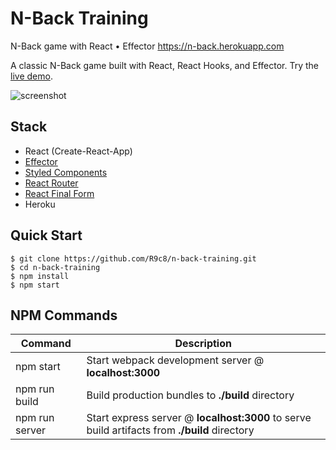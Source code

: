 # N-Back Training
N-Back game with React • Effector https://n-back.herokuapp.com

A classic N-Back game built with React, React Hooks, and Effector. Try the [live demo](https://n-back.herokuapp.com).

![screenshot](https://habrastorage.org/webt/ve/17/bf/ve17bfzycco7crulazxluqyc0ni.jpeg)


Stack
-----

- React (Create-React-App)
- [Effector](https://github.com/zerobias/effector)
- [Styled Components](https://github.com/styled-components/styled-components)
- [React Router](https://github.com/ReactTraining/react-router)
- [React Final Form](https://github.com/final-form/react-final-form)
- Heroku


Quick Start
-----------

```shell
$ git clone https://github.com/R9c8/n-back-training.git
$ cd n-back-training
$ npm install
$ npm start
```


NPM Commands
------------

|Command|Description|
|---|---|
|npm start|Start webpack development server @ **localhost:3000**|
|npm run build|Build production bundles to **./build** directory|
|npm run server|Start express server @ **localhost:3000** to serve build artifacts from **./build** directory|
